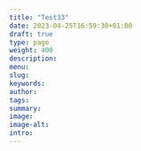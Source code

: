 ```yaml
---
title: "Test33"
date: 2023-04-25T16:59:30+01:00
draft: true
type: page
weight: 400
description: 
menu:
slug:
keywords:
author: 
tags: 
summary:
image:
image-alt:
intro:
---
```


